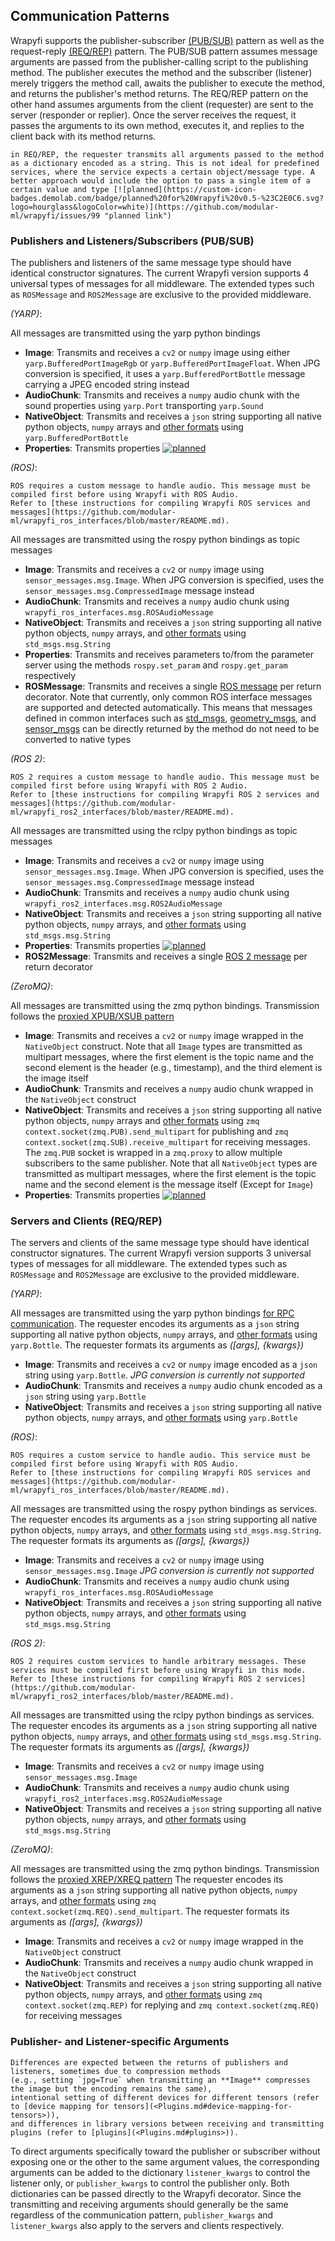 ## Communication Patterns

Wrapyfi supports the publisher-subscriber [(PUB/SUB)](#publishers-and-listeners-subscribers-pub-sub) pattern as well as the request-reply [(REQ/REP)](#servers-and-clients-req-rep) pattern. 
The PUB/SUB pattern assumes message arguments are passed from the publisher-calling script to the publishing method. 
The publisher executes the method and the subscriber (listener) merely triggers the method call, awaits the publisher to execute the method, and returns the publisher's method returns.
The REQ/REP pattern on the other hand assumes arguments from the client (requester) are sent to the server (responder or replier). Once the server receives the request, it passes the arguments
to its own method, executes it, and replies to the client back with its method returns.

```{warning}
in REQ/REP, the requester transmits all arguments passed to the method as a dictionary encoded as a string. This is not ideal for predefined services, where the service expects a certain object/message type. A better approach would include the option to pass a single item of a certain value and type [![planned](https://custom-icon-badges.demolab.com/badge/planned%20for%20Wrapyfi%20v0.5-%23C2E0C6.svg?logo=hourglass&logoColor=white)](https://github.com/modular-ml/wrapyfi/issues/99 "planned link")
```

### Publishers and Listeners/Subscribers (PUB/SUB)

The publishers and listeners of the same message type should have identical constructor signatures. The current Wrapyfi version supports
4 universal types of messages for all middleware. The extended types such as `ROSMessage` and `ROS2Message` are exclusive to the provided middleware.

*(YARP)*:

All messages are transmitted using the yarp python bindings

* **Image**: Transmits and receives a `cv2` or `numpy` image using either `yarp.BufferedPortImageRgb` or `yarp.BufferedPortImageFloat`. 
             When JPG conversion is specified, it uses a `yarp.BufferedPortBottle` message carrying a JPEG encoded string instead
* **AudioChunk**: Transmits and receives a `numpy` audio chunk with the sound properties using `yarp.Port` transporting `yarp.Sound`
* **NativeObject**: Transmits and receives a `json` string supporting all native python objects, `numpy` arrays and [other formats](<Plugins.md#data-structure-types>) using `yarp.BufferedPortBottle`
* **Properties**: Transmits properties [![planned](https://custom-icon-badges.demolab.com/badge/planned%20for%20Wrapyfi%20v0.5-%23C2E0C6.svg?logo=hourglass&logoColor=white)](https://github.com/modular-ml/wrapyfi/issues/99 "planned link")

*(ROS)*:

```{warning}
ROS requires a custom message to handle audio. This message must be compiled first before using Wrapyfi with ROS Audio. 
Refer to [these instructions for compiling Wrapyfi ROS services and messages](https://github.com/modular-ml/wrapyfi_ros_interfaces/blob/master/README.md).
```

All messages are transmitted using the rospy python bindings as topic messages

* **Image**: Transmits and receives a `cv2` or `numpy` image using `sensor_messages.msg.Image`. When JPG conversion is specified, uses the `sensor_messages.msg.CompressedImage` message instead
* **AudioChunk**: Transmits and receives a `numpy` audio chunk using `wrapyfi_ros_interfaces.msg.ROSAudioMessage`
* **NativeObject**: Transmits and receives a `json` string supporting all native python objects, `numpy` arrays, and [other formats](<Plugins.md#data-structure-types>) using `std_msgs.msg.String`
* **Properties**: Transmits and receives parameters  to/from the parameter server using the methods `rospy.set_param` and `rospy.get_param` respectively
* **ROSMessage**: Transmits and receives a single [ROS message](http://wiki.ros.org/msg) per return decorator. Note that currently, only common ROS interface messages 
                  are supported and detected automatically. This means that messages defined in common interfaces such as [std_msgs](http://wiki.ros.org/std_msgs), 
                  [geometry_msgs](http://wiki.ros.org/geometry_msgs), and [sensor_msgs](http://wiki.ros.org/sensor_msgs) can be directly 
                  returned by the method do not need to be converted to native types

*(ROS 2)*: 

```{warning}
ROS 2 requires a custom message to handle audio. This message must be compiled first before using Wrapyfi with ROS 2 Audio. 
Refer to [these instructions for compiling Wrapyfi ROS 2 services and messages](https://github.com/modular-ml/wrapyfi_ros2_interfaces/blob/master/README.md).
```

All messages are transmitted using the rclpy python bindings as topic messages

* **Image**: Transmits and receives a `cv2` or `numpy` image using `sensor_messages.msg.Image`. When JPG conversion is specified, uses the `sensor_messages.msg.CompressedImage` message instead
* **AudioChunk**: Transmits and receives a `numpy` audio chunk using `wrapyfi_ros2_interfaces.msg.ROS2AudioMessage`
* **NativeObject**: Transmits and receives a `json` string supporting all native python objects, `numpy` arrays, and [other formats](<Plugins.md#data-structure-types>) using `std_msgs.msg.String`
* **Properties**: Transmits properties [![planned](https://custom-icon-badges.demolab.com/badge/planned%20for%20Wrapyfi%20v0.5-%23C2E0C6.svg?logo=hourglass&logoColor=white)](https://github.com/modular-ml/wrapyfi/issues/99 "planned link")
* **ROS2Message**: Transmits and receives a single [ROS 2 message](https://docs.ros.org/en/humble/Concepts/About-ROS-Interfaces.html) per return decorator

*(ZeroMQ)*:

All messages are transmitted using the zmq python bindings. Transmission follows the [proxied XPUB/XSUB pattern](https://rfc.zeromq.org/spec/29/)

* **Image**: Transmits and receives a `cv2` or `numpy` image wrapped in the `NativeObject` construct. Note that all `Image` types
                    are transmitted as multipart messages, where the first element is the topic name and the second element is the header (e.g., timestamp), 
                    and the third element is the image itself 
* **AudioChunk**: Transmits and receives a `numpy` audio chunk wrapped in the `NativeObject` construct
* **NativeObject**: Transmits and receives a `json` string supporting all native python objects, `numpy` arrays and [other formats](<Plugins.md#data-structure-types>) using 
                    `zmq context.socket(zmq.PUB).send_multipart` for publishing and `zmq context.socket(zmq.SUB).receive_multipart` for receiving messages.
                    The `zmq.PUB` socket is wrapped in a `zmq.proxy` to allow multiple subscribers to the same publisher. Note that all `NativeObject` types
                    are transmitted as multipart messages, where the first element is the topic name and the second element is the message itself (Except for `Image`)
* **Properties**: Transmits properties [![planned](https://custom-icon-badges.demolab.com/badge/planned%20for%20Wrapyfi%20v0.5-%23C2E0C6.svg?logo=hourglass&logoColor=white)](https://github.com/modular-ml/wrapyfi/issues/99 "planned link")


### Servers and Clients (REQ/REP)

The servers and clients of the same message type should have identical constructor signatures. The current Wrapyfi version supports
3 universal types of messages for all middleware. The extended types such as `ROSMessage` and `ROS2Message` are exclusive to the provided middleware.

*(YARP)*:

All messages are transmitted using the yarp python bindings [for RPC communication](https://www.yarp.it/latest/rpc_ports.html).
The requester encodes its arguments as a `json` string supporting all native python objects, `numpy` arrays, and [other formats](<Plugins.md#data-structure-types>) using `yarp.Bottle`.
The requester formats its arguments as *(\[args\], {kwargs})*

* **Image**: Transmits and receives a `cv2` or `numpy` image encoded as a `json` string using `yarp.Bottle`. *JPG conversion is currently not supported* 
* **AudioChunk**: Transmits and receives a `numpy` audio chunk encoded as a `json` string using `yarp.Bottle`
* **NativeObject**: Transmits and receives a `json` string supporting all native python objects, `numpy` arrays, and [other formats](<Plugins.md#data-structure-types>) using `yarp.Bottle`

*(ROS)*:

```{warning}
ROS requires a custom service to handle audio. This service must be compiled first before using Wrapyfi with ROS Audio. 
Refer to [these instructions for compiling Wrapyfi ROS services and messages](https://github.com/modular-ml/wrapyfi_ros_interfaces/blob/master/README.md).
```

All messages are transmitted using the rospy python bindings as services.
The requester encodes its arguments as a `json` string supporting all native python objects, `numpy` arrays, and [other formats](<Plugins.md#data-structure-types>) using `std_msgs.msg.String`.
The requester formats its arguments as *(\[args\], {kwargs})*

* **Image**: Transmits and receives a `cv2` or `numpy` image using `sensor_messages.msg.Image` *JPG conversion is currently not supported* 
* **AudioChunk**: Transmits and receives a `numpy` audio chunk using `wrapyfi_ros_interfaces.msg.ROSAudioMessage`
* **NativeObject**: Transmits and receives a `json` string supporting all native python objects, `numpy` arrays, and [other formats](<Plugins.md#data-structure-types>) using `std_msgs.msg.String`

*(ROS 2)*:

```{warning}
ROS 2 requires custom services to handle arbitrary messages. These services must be compiled first before using Wrapyfi in this mode. 
Refer to [these instructions for compiling Wrapyfi ROS 2 services](https://github.com/modular-ml/wrapyfi_ros2_interfaces/blob/master/README.md).
```

All messages are transmitted using the rclpy python bindings as services.
The requester encodes its arguments as a `json` string supporting all native python objects, `numpy` arrays, and [other formats](<Plugins.md#data-structure-types>) using `std_msgs.msg.String`.
The requester formats its arguments as *(\[args\], {kwargs})*

* **Image**: Transmits and receives a `cv2` or `numpy` image using `sensor_messages.msg.Image`
* **AudioChunk**: Transmits and receives a `numpy` audio chunk using `wrapyfi_ros2_interfaces.msg.ROS2AudioMessage`
* **NativeObject**: Transmits and receives a `json` string supporting all native python objects, `numpy` arrays, and [other formats](<Plugins.md#data-structure-types>) using `std_msgs.msg.String`

*(ZeroMQ)*:

All messages are transmitted using the zmq python bindings. Transmission follows the [proxied XREP/XREQ pattern](http://wiki.zeromq.org/tutorials:dealer-and-router)
The requester encodes its arguments as a `json` string supporting all native python objects, `numpy` arrays, and [other formats](<Plugins.md#data-structure-types>) using `zmq context.socket(zmq.REQ).send_multipart`.
The requester formats its arguments as *(\[args\], {kwargs})*

* **Image**: Transmits and receives a `cv2` or `numpy` image wrapped in the `NativeObject` construct
* **AudioChunk**: Transmits and receives a `numpy` audio chunk wrapped in the `NativeObject` construct
* **NativeObject**: Transmits and receives a `json` string supporting all native python objects, `numpy` arrays, and [other formats](<Plugins.md#data-structure-types>) using 
                    `zmq context.socket(zmq.REP)` for replying and `zmq context.socket(zmq.REQ)` for receiving messages


### Publisher- and Listener-specific Arguments

```{warning}
Differences are expected between the returns of publishers and listeners, sometimes due to compression methods 
(e.g., setting `jpg=True` when transmitting an **Image** compresses the image but the encoding remains the same), 
intentional setting of different devices for different tensors (refer to [device mapping for tensors](<Plugins.md#device-mapping-for-tensors>)), 
and differences in library versions between receiving and transmitting plugins (refer to [plugins](<Plugins.md#plugins>)). 
```

To direct arguments specifically toward the publisher or subscriber without exposing one or the other to the same argument values, the corresponding arguments can be added to the dictionary `listener_kwargs` to control the listener only, or `publisher_kwargs` to control the publisher only. Both dictionaries can be passed directly to the Wrapyfi decorator.
Since the transmitting and receiving arguments should generally be the same regardless of the communication pattern, `publisher_kwargs` and `listener_kwargs` also apply to the servers and clients respectively.

